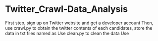 # Twitter_Crawl-Data_Analysis
First step, sign up on Twitter website and get a developer account
Then, use crawl.py to obtain the twitter contents of each candidates, store the data in txt files named as 
Use clean.py to clean the data
Use 
